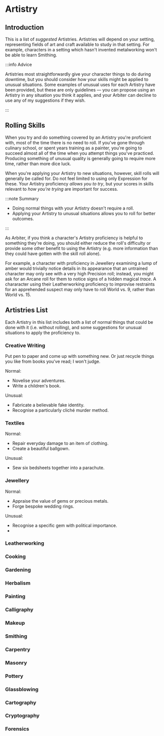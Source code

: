 # Artistry

## Introduction

This is a list of _suggested_ Artistries. Artistries will depend on your setting, representing fields of art and craft available to study in that setting. For example, characters in a setting which hasn't invented metalworking won't be able to learn Smithing.

:::info Advice

Artistries most straightforwardly give your character things to do during downtime, but you should consider how your skills might be applied to unusual situations. Some examples of unusual uses for each Artistry have been provided, but these are only guidelines — you can propose using an Artistry in any situation you think it applies, and your Arbiter can decline to use any of my suggestions if they wish.

:::

## Rolling Skills

When you try and do something covered by an Artistry you're proficient with, most of the time there is no need to roll. If you've gone through culinary school, or spent years training as a painter, you're going to succeed almost all of the time when you attempt things you've practiced. Producing something of unusual quality is generally going to require more time, rather than more dice luck.

When you're applying your Artistry to new situations, however, skill rolls will generally be called for. Do not feel limited to using only Expression for these. Your Artistry proficiency _allows you to try_, but your scores in skills relevant to _how you're trying_ are important for success.

:::note Summary

- Doing normal things with your Artistry doesn't require a roll.
- Applying your Artistry to unusual situations allows you to roll for better outcomes.

:::

As Arbiter, if you think a character's Artistry proficiency is helpful to something they're doing, you should either reduce the roll's difficulty or provide some other benefit to using the Artistry (e.g. more information than they could have gotten with the skill roll alone).

For example, a character with proficiency in Jewellery examining a lump of amber would trivially notice details in its appearance that an untrained character may only see with a very high Precision roll; instead, you might ask for an Arcane roll for them to notice signs of a hidden magical _trace_. A chararacter using their Leatherworking proficiency to improvise restraints for an apprehended suspect may only have to roll World vs. 9, rather than World vs. 15.

## Artistries List

Each Artistry in this list includes both a list of normal things that could be done with it (i.e. without rolling), and some suggestions for unusual situations to apply the proficiency to.

### Creative Writing

Put pen to paper and come up with something new. Or just recycle things you like from books you've read; I won't judge.

Normal:

- Novelise your adventures.
- Write a children's book.

Unusual:

- Fabricate a believable fake identity.
- Recognise a particularly cliché murder method.

### Textiles

Normal:

- Repair everyday damage to an item of clothing.
- Create a beautiful ballgown.

Unusual:

- Sew six bedsheets together into a parachute.

### Jewellery

Normal:

- Appraise the value of gems or precious metals.
- Forge bespoke wedding rings.

Unusual:

- Recognise a specific gem with political importance.
-

### Leatherworking

### Cooking

### Gardening

### Herbalism

### Painting

### Calligraphy

### Makeup

### Smithing

### Carpentry

### Masonry

### Pottery

### Glassblowing

### Cartography

### Cryptography

### Forensics
